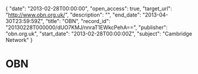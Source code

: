 {
  "date": "2013-02-28T00:00:00", 
  "open_access": true, 
  "target_url": "http://www.obn.org.uk/", 
  "description": "", 
  "end_date": "2013-04-30T23:59:59Z", 
  "title": "OBN", 
  "record_id": "20130228T000000/dUO7KMJ/nnraT1EWkcPehA==", 
  "publisher": "obn.org.uk", 
  "start_date": "2013-02-28T00:00:00Z", 
  "subject": "Cambridge Network"
}

# OBN

